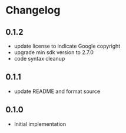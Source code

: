 # Changelog

## 0.1.2
* update license to indicate Google copyright
* upgrade min sdk version to 2.7.0
* code syntax cleanup

## 0.1.1
 * update README and format source

## 0.1.0
 * Initial implementation
